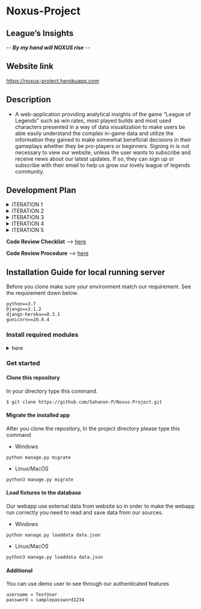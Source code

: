 # Noxus-Project
## League’s Insights

   -- ***By my hand will NOXUS rise*** --

## Website link

<https://noxus-project.herokuapp.com>

## Description 
             
   - A web-application providing analytical insights of the game “League of Legends” such as win rates, most played builds and most used characters presented in a way of data visualization to make users be able easily understand the complex in-game data and utilize the information they gained to make somewhat beneficial decisions in their gameplays whether they be pro-players or beginners.
Signing in is not necessary to view our website, unless the user wants to subscribe and receive news about our latest updates. If so, they can sign up or subscribe with their email to help us grow our lovely league of legends community.

## Development Plan

<details>
  <summary> ITERATION 1 </summary>
  <p> 

#### PRIORITY
1. Proposal [Single mode + Review]
2. Wiki [Single player]
3. Project Task board [Single player]
4. index.html [1-2 player]
	- Contact us [Single mode]
	- Blank champion page [Single mode]
5. CSS stylesheet[Co-op]
6. Server[Deploy]

#### GOAL
1. Create Homepage and Contact us.
2. Manage Wiki and Readme.

#### FEATURES
1. Home page.
2. Contact Us page.

#### ACCEPTANCE CRITERIA
1. Home page working and stable.
2. Wiki look good and easy to read.

</p>
  </details>

<details>
  <summary> ITERATION 2 </summary>
  <p> 

#### PRIORITY
1. Find data sources
2. Mine data
3. Search bar function
4. Github page availability
5. Improves Home page

#### GOAL
1. Readable champions data.
2. Search bar.
3. Improved Home page.

#### FEATURES
1. json data.
2. Search function

#### ACCEPTANCE CRITERIA
1. Available data for next iteration.

</p>
  </details>

<details>
  <summary> ITERATION 3 </summary>
  <p> 

#### PRIORITY
1. Models Planning
2. Champion Class
3. Contact us Page
4. User experience report.
5. GUI improvement according to UX.

#### GOAL
1. Contact us Page.
2. Improves designs of GUI.
3. Viable Models for database.

#### FEATURES
1. Contact_us.html

#### ACCEPTANCE CRITERIA
1. Working Contact us Page.
2. Possibly improved GUI.
3. Finished Models class.

</p>
  </details>
  
  <details>
  <summary> ITERATION 4 </summary>
  <p> 

#### PRIORITY
1. Viable Models for database.
2. Web app model.

#### GOAL
1. Contact us Page.
2. Home page.
3. Viable Models for database.

#### FEATURES
1. Index.html.
2. Contact_us.html.

#### ACCEPTANCE CRITERIA
1. Working contact us and home page.
2. Working Model data base for web app.

</p>
  </details>

<details>
  <summary> ITERATION 5 </summary>
  <p> 

#### PRIORITY
1. Continue database models.
2. Merging all page together. 
3. Admin logging.

#### GOAL
1. Merging all page.
2. Viable Models for database.

#### FEATURES
1. Admin login

#### ACCEPTANCE CRITERIA
1. Working Web application.
2. Working admin page.
3. Working admin logging
4. Finished Models class.

  </p>
</details>
  
**Code Review Checklist** --> [here](../../wiki/Checklist)

**Code Review Procedure** --> [here](../../wiki/Procedure)


## Installation Guide for local running server
Before you clone make sure your environment match our requirement. See the requirement down below.    
```
python==3.7
Django==3.1.2
django-heroku==0.3.1
gunicorn==20.0.4
```

</p>
  </details>
 
### Install required modules
<details>
  <summary> here </summary>
  <p> 
  
#### Upgrade pip to the lastest version   
- Windows
```shell
python -m pip install --upgrade pip
```
- Linux/MacOS
```shell
python3 -m pip install --upgrade pip
```

#### Install Django
- Windows
```shell
python -m pip install django==3.1.2
```
- Linux/MacOS
```shell
python3 -m pip install django==3.1.2
```

#### Install Gunicorn
- Windows
```shell
python -m pip install gunicorn==20.0.4
```
- Linux/MacOS
```shell
python3 -m pip install gunicorn==20.0.4
```

#### Install Django-Heroku
- Windows
```shell
python -m pip install django-heroku==0.3.1
```
- Linux/MacOS
```shell
python3 -m pip install django-heroku==0.3.1
```

  </p>
</details>

### Get started    
#### Clone this repository
In your directory type this command.    
```shell
$ git clone https://github.com/Sahanon-P/Noxus-Project.git  
```

#### Migrate the installed app
After you clone the repository, In the project directory please type this command    
- Windows
```shell
python manage.py migrate
```
- Linux/MacOS
```shell
python3 manage.py migrate
``` 

#### Load fixtures to the database
Our webapp use external data from website so in order to make the webapp run correctly you need to read and save data from our sources.      

- Windows
```shell
python manage.py loaddata data.json
```
- Linux/MacOS
```shell
python3 manage.py loaddata data.json
``` 

#### Additional
You can use demo user to see through our authenticated features    
```
username = TestUser
password = samplepassword1234
```
